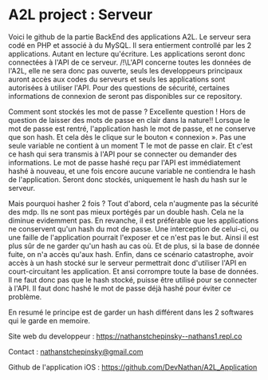 # A2L project : Serveur
Voici le github de la partie BackEnd des applications A2L. 
Le serveur sera codé en PHP et associé à du MySQL. 
Il sera entierment controllé par les 2 applications. Autant en lecture qu'écriture.
Les applications seront donc connectées à l'API de ce serveur. 
/!\L'API concerne toutes les données de l'A2L, elle ne sera donc pas ouverte, seuls les developpeurs principaux auront accès aux codes du serveurs et seuls les applications sont autorisées à utiliser l'API. Pour des questions de sécurité, certaines informations de connexion de seront pas disponibles sur ce repository. 


Comment sont stockés les mot de passe ? 
Excellente question ! Hors de question de laisser des mots de passe en clair dans la nature!! Lorsque le mot de passe est rentré, l'application hash le mot de passe, et ne conserve que son hash. Et cela dès le clique sur le bouton « connexion ». Pas une seule variable ne contient à un moment T le mot de passe en clair. Et c'est ce hash qui sera transmis à l'API pour se connecter ou demander des informations. Le mot de passe hashé reçu par l'API est immédiatement hashé à nouveau, et une fois encore aucune variable ne contiendra le hash de l'application. Seront donc stockés, uniquement le hash du hash sur le serveur.


Mais pourquoi hasher 2 fois ? 
Tout d'abord, cela n'augmente pas la sécurité des mdp. Ils ne sont pas mieux portégés par un double hash. Cela ne la diminue evidemment pas. En revanche, il est préférable que les applications ne conservent qu'un hash du mot de passe. Une interception de celui-ci, ou une faille de l'application pourrait l'exposer et ce n'est pas le but. Ainsi il est plus sûr de ne garder qu'un hash au cas où. Et de plus, si la base de donnée fuite, on n'a accès qu'aux hash. Enfin, dans ce scénario catastrophe, avoir accès à un hash stocké sur le serveur permettrait donc d'utiliser l'API en court-circuitant les application. Et ansi corrompre toute la base de données. Il ne faut donc pas que le hash stocké, puisse être utilisé pour se connecter à l'API. Il faut donc hashé le mot de passe déjà hashé pour éviter ce problème. 

En resumé le principe est de garder un hash différent dans les 2 softwares qui le garde en memoire. 

Site web du developpeur : https://nathanstchepinsky--nathans1.repl.co

Contact : nathanstchepinsky@gmail.com

Github de l'application iOS : https://github.com/DevNathan/A2L_Application
